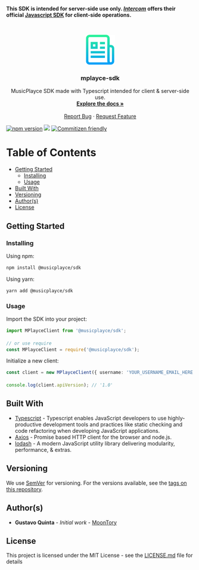 **This SDK is intended for server-side use only. ***[Intercom](https://developers.intercom.com/building-apps/docs)*** offers their official [Javascript SDK](https://developers.intercom.com/v2.0/docs/intercom-javascript) for client-side operations.**

<!-- PROJECT LOGO -->
<br />
<p align="center">
  <a href="https://github.com/musicplayce/sdk">
    <img src="assets/logo.png" alt="Logo" width="80" height="80">
  </a>

  <h3 align="center">mplayce-sdk</h3>

  <p align="center">
    MusicPlayce SDK made with Typescript intended for client & server-side use.
    <br />
    <a href="https://github.com/musicplayce/sdk"><strong>Explore the docs »</strong></a>
    <br />
    <br />
    <!-- · -->
    <a href="https://github.com/musicplayce/sdk/issues">Report Bug</a>
    ·
    <a href="https://github.com/musicplayce/sdk/issues">Request Feature</a>
  </p>
</p>

[![npm version](https://badge.fury.io/js/%40musicplayce%2Fsdk.svg)](https://badge.fury.io/js/%40musicplayce%2Fsdk) ![](https://github.com/musicplayce/sdk/workflows/build/badge.svg) [![Commitizen friendly](https://img.shields.io/badge/commitizen-friendly-brightgreen.svg)](http://commitizen.github.io/cz-cli/)

<!-- TABLE OF CONTENTS -->
# Table of Contents

- [Getting Started](#getting-started)
	- [Installing](#installing)
	- [Usage](#usage)
- [Built With](#built-with)
- [Versioning](#versioning)
- [Author(s)](<#author(s)>)
- [License](#license)

## Getting Started

### Installing

Using npm:

```bash
npm install @musicplayce/sdk
```

Using yarn:

```bash
yarn add @musicplayce/sdk
```

### Usage

Import the SDK into your project:
```typescript
import MPlayceClient from '@musicplayce/sdk';

// or use require
const MPlayceClient = require('@musicplayce/sdk');
```

Initialize a new client:


```typescript
const client = new MPlayceClient({ username: 'YOUR_USERNAME_EMAIL_HERE', password: 'YOUR_PASSWORD_HERE' });

console.log(client.apiVersion); // '1.0'
```

## Built With

- [Typescript](https://www.typescriptlang.org/) - Typescript enables JavaScript developers to use highly-productive development tools and practices like static checking and code refactoring when developing JavaScript applications.
- [Axios](https://github.com/axios/axios) - Promise based HTTP client for the browser and node.js.
- [lodash](https://github.com/lodash/lodash) - A modern JavaScript utility library delivering modularity, performance, & extras.

## Versioning

We use [SemVer](http://semver.org/) for versioning. For the versions available, see the [tags on this repository](https://github.com/MoonTory/theia-cli/tags).

## Author(s)

- **Gustavo Quinta** - _Initial work_ - [MoonTory](https://github.com/moontory)

## License

This project is licensed under the MIT License - see the [LICENSE.md](LICENSE.md) file for details
